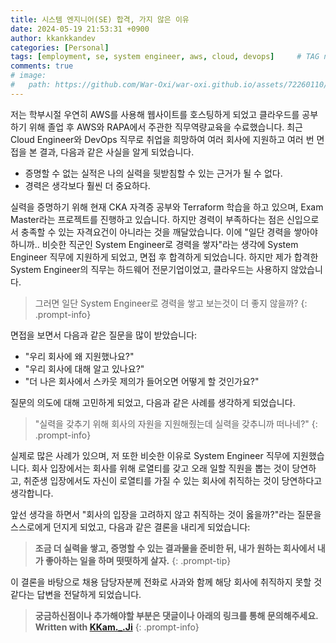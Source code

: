 ```yaml
---
title: 시스템 엔지니어(SE) 합격, 가지 않은 이유
date: 2024-05-19 21:53:31 +0900
author: kkankkandev
categories: [Personal]
tags: [employment, se, system engineer, aws, cloud, devops]     # TAG names should always be lowercase
comments: true
# image:
#   path: https://github.com/War-Oxi/war-oxi.github.io/assets/72260110/c39504c6-3de4-4b41-919b-5ef1b132106c
---
```


저는 학부시절 우연히 AWS를 사용해 웹사이트를 호스팅하게 되었고 클라우드를 공부하기 위해 졸업 후 AWS와 RAPA에서 주관한 직무역량교육을 수료했습니다. 최근 Cloud Engineer와 DevOps 직무로 취업을 희망하여 여러 회사에 지원하고 여러 번 면접을 본 결과, 다음과 같은 사실을 알게 되었습니다.

- 증명할 수 없는 실적은 나의 실력을 뒷받침할 수 있는 근거가 될 수 없다.
- 경력은 생각보다 훨씬 더 중요하다.

실력을 증명하기 위해 현재 CKA 자격증 공부와 Terraform 학습을 하고 있으며, Exam Master라는 프로젝트를 진행하고 있습니다. 하지만 경력이 부족하다는 점은 신입으로서 충족할 수 있는 자격요건이 아니라는 것을 깨달았습니다. 이에 "일단 경력을 쌓아야하니까.. 비슷한 직군인 System Engineer로 경력을 쌓자"라는 생각에 System Engineer 직무에 지원하게 되었고, 면접 후 합격하게 되었습니다. 하지만 제가 합격한 System Engineer의 직무는 하드웨어 전문기업이었고, 클라우드는 사용하지 않았습니다.

> 그러면 일단 System Engineer로 경력을 쌓고 보는것이 더 좋지 않을까?
{: .prompt-info}

면접을 보면서 다음과 같은 질문을 많이 받았습니다:

- "우리 회사에 왜 지원했나요?"
- "우리 회사에 대해 알고 있나요?"
- "더 나은 회사에서 스카웃 제의가 들어오면 어떻게 할 것인가요?"

질문의 의도에 대해 고민하게 되었고, 다음과 같은 사례를 생각하게 되었습니다.

> "실력을 갖추기 위해 회사의 자원을 지원해줬는데 실력을 갖추니까 떠나네?"
{: .prompt-info}

실제로 많은 사례가 있으며, 저 또한 비슷한 이유로 System Engineer 직무에 지원했습니다. 회사 입장에서는 회사를 위해 로열티를 갖고 오래 일할 직원을 뽑는 것이 당연하고, 취준생 입장에서도 자신이 로열티를 가질 수 있는 회사에 취직하는 것이 당연하다고 생각합니다.

앞선 생각을 하면서 "회사의 입장을 고려하지 않고 취직하는 것이 옳을까?"라는 질문을 스스로에게 던지게 되었고, 다음과 같은 결론을 내리게 되었습니다:

> **조금 더 실력을 쌓고, 증명할 수 있는 결과물을 준비한 뒤, 내가 원하는 회사에서 내가 좋아하는 일을 하며 떳떳하게 살자.**
{: .prompt-tip}

이 결론을 바탕으로 채용 담당자분께 전화로 사과와 함께 해당 회사에 취직하지 못할 것 같다는 답변을 전달하게 되었습니다.

> **궁금하신점이나 추가해야할 부분은 댓글이나 아래의 링크를 통해 문의해주세요.**  
> **Written with [KKam.\_\.Ji](https://www.instagram.com/kkam._.ji/)**
{: .prompt-info}
